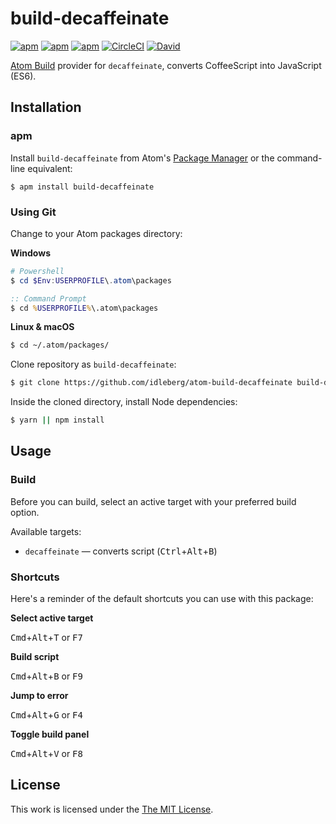 # build-decaffeinate

[![apm](https://img.shields.io/apm/l/build-decaffeinate.svg?style=flat-square)](https://atom.io/packages/build-decaffeinate)
[![apm](https://img.shields.io/apm/v/build-decaffeinate.svg?style=flat-square)](https://atom.io/packages/build-decaffeinate)
[![apm](https://img.shields.io/apm/dm/build-decaffeinate.svg?style=flat-square)](https://atom.io/packages/build-decaffeinate)
[![CircleCI](https://flat.badgen.net/circleci/github/idleberg/atom-build-decaffeinate)](https://circleci.com/gh/idleberg/atom-build-decaffeinate)
[![David](https://img.shields.io/david/idleberg/atom-build-decaffeinate.svg?style=flat-square)](https://david-dm.org/idleberg/atom-build-decaffeinate)

[Atom Build](https://atombuild.github.io/) provider for `decaffeinate`, converts CoffeeScript into JavaScript (ES6).

## Installation

### apm

Install `build-decaffeinate` from Atom's [Package Manager](http://flight-manual.atom.io/using-atom/sections/atom-packages/) or the command-line equivalent:

`$ apm install build-decaffeinate`

### Using Git

Change to your Atom packages directory:

**Windows**

```powershell
# Powershell
$ cd $Env:USERPROFILE\.atom\packages
```

```cmd
:: Command Prompt
$ cd %USERPROFILE%\.atom\packages
```

**Linux & macOS**

```bash
$ cd ~/.atom/packages/
```

Clone repository as `build-decaffeinate`:

```bash
$ git clone https://github.com/idleberg/atom-build-decaffeinate build-decaffeinate
```

Inside the cloned directory, install Node dependencies:

```bash
$ yarn || npm install
```

## Usage

### Build

Before you can build, select an active target with your preferred build option.

Available targets:

* `decaffeinate` — converts script (<kbd>Ctrl</kbd>+<kbd>Alt</kbd>+<kbd>B</kbd>)

### Shortcuts

Here's a reminder of the default shortcuts you can use with this package:

**Select active target**

<kbd>Cmd</kbd>+<kbd>Alt</kbd>+<kbd>T</kbd> or <kbd>F7</kbd>

**Build script**

<kbd>Cmd</kbd>+<kbd>Alt</kbd>+<kbd>B</kbd> or <kbd>F9</kbd>

**Jump to error**

<kbd>Cmd</kbd>+<kbd>Alt</kbd>+<kbd>G</kbd> or <kbd>F4</kbd>

**Toggle build panel**

<kbd>Cmd</kbd>+<kbd>Alt</kbd>+<kbd>V</kbd> or <kbd>F8</kbd>

## License

This work is licensed under the [The MIT License](LICENSE).
